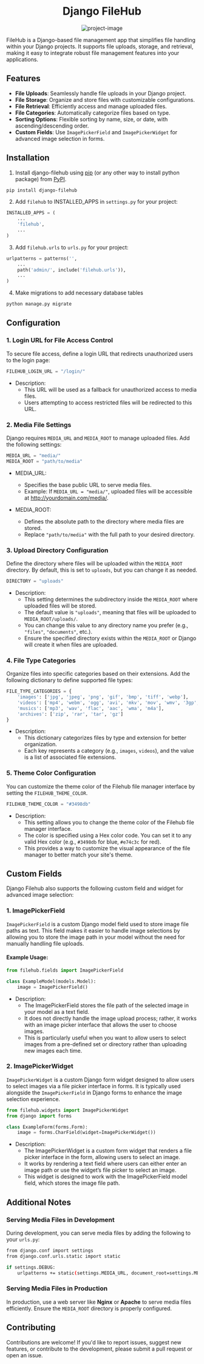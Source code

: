 <h1 align="center" id="title">Django FileHub</h1>

<p align="center"><img src="https://socialify.git.ci/scthakuri/django-filehub/image?font=Inter&amp;forks=1&amp;issues=1&amp;language=1&amp;name=1&amp;owner=1&amp;pattern=Circuit%20Board&amp;pulls=1&amp;stargazers=1&amp;theme=Light" alt="project-image"></p>

FileHub is a Django-based file management app that simplifies file handling within your Django projects. It supports file uploads, storage, and retrieval, making it easy to integrate robust file management features into your applications.

## Features

- **File Uploads**: Seamlessly handle file uploads in your Django project.
- **File Storage**: Organize and store files with customizable configurations.
- **File Retrieval**: Efficiently access and manage uploaded files.
- **File Categories**: Automatically categorize files based on type.
- **Sorting Options**: Flexible sorting by name, size, or date, with ascending/descending order.
- **Custom Fields**: Use `ImagePickerField` and `ImagePickerWidget` for advanced image selection in forms.

## Installation

1. Install django-filehub using [pip](https://pip.pypa.io/en/stable/) (or any other way to install python package) from [PyPI](https://pypi.org/).

```bash
pip install django-filehub
```

2. Add `filehub` to INSTALLED_APPS in `settings.py` for your project:

```python
INSTALLED_APPS = (
    ...
    'filehub',
    ...
)
```

3. Add `filehub.urls` to `urls.py` for your project:

```python
urlpatterns = patterns('',
    ...
    path('admin/', include('filehub.urls')),
    ...
)
```

4. Make migrations to add necessary database tables

```bash
python manage.py migrate
```

## Configuration

### 1. **Login URL for File Access Control**

To secure file access, define a login URL that redirects unauthorized users to the login page:

```python
FILEHUB_LOGIN_URL = "/login/"
```

- Description:
    - This URL will be used as a fallback for unauthorized access to media files.
    - Users attempting to access restricted files will be redirected to this URL.

### 2. **Media File Settings**

Django requires `MEDIA_URL` and `MEDIA_ROOT` to manage uploaded files. Add the following settings:

```python
MEDIA_URL = "media/"
MEDIA_ROOT = "path/to/media"
```

- MEDIA_URL:
    - Specifies the base public URL to serve media files.
    - Example: If `MEDIA_URL = "media/"`, uploaded files will be accessible at http://yourdomain.com/media/.

- MEDIA_ROOT:
    - Defines the absolute path to the directory where media files are stored.
    - Replace `"path/to/media"` with the full path to your desired directory.


### 3. **Upload Directory Configuration**

Define the directory where files will be uploaded within the `MEDIA_ROOT` directory. By default, this is set to `uploads`, but you can change it as needed.

```python
DIRECTORY = "uploads"
```

- Description:
    - This setting determines the subdirectory inside the `MEDIA_ROOT` where uploaded files will be stored.
    - The default value is `"uploads"`, meaning that files will be uploaded to `MEDIA_ROOT/uploads/`.
    - You can change this value to any directory name you prefer (e.g., `"files"`, `"documents"`, etc.).
    - Ensure the specified directory exists within the `MEDIA_ROOT` or Django will create it when files are uploaded.

### 4. **File Type Categories**

Organize files into specific categories based on their extensions. Add the following dictionary to define supported file types:

```python
FILE_TYPE_CATEGORIES = {
    'images': ['jpg', 'jpeg', 'png', 'gif', 'bmp', 'tiff', 'webp'],
    'videos': ['mp4', 'webm', 'ogg', 'avi', 'mkv', 'mov', 'wmv', '3gp', 'mpeg', 'mpg4'],
    'musics': ['mp3', 'wav', 'flac', 'aac', 'wma', 'm4a'],
    'archives': ['zip', 'rar', 'tar', 'gz']
}
```

- Description:
    - This dictionary categorizes files by type and extension for better organization.
    - Each key represents a category (e.g., `images`, `videos`), and the value is a list of associated file extensions.

### 5. **Theme Color Configuration**

You can customize the theme color of the Filehub file manager interface by setting the `FILEHUB_THEME_COLOR`.

```python
FILEHUB_THEME_COLOR = "#3498db"
```

- Description:
    - This setting allows you to change the theme color of the Filehub file manager interface.
    - The color is specified using a Hex color code. You can set it to any valid Hex color (e.g., `#3498db` for blue, `#e74c3c` for red).
    - This provides a way to customize the visual appearance of the file manager to better match your site's theme.

## Custom Fields

Django Filehub also supports the following custom field and widget for advanced image selection:

### 1. **ImagePickerField**

`ImagePickerField` is a custom Django model field used to store image file paths as text. This field makes it easier to handle image selections by allowing you to store the image path in your model without the need for manually handling file uploads.

#### Example Usage:

```python
from filehub.fields import ImagePickerField

class ExampleModel(models.Model):
    image = ImagePickerField()
```

- Description:
    - The ImagePickerField stores the file path of the selected image in your model as a text field.
    - It does not directly handle the image upload process; rather, it works with an image picker interface that allows the user to choose images.
    - This is particularly useful when you want to allow users to select images from a pre-defined set or directory rather than uploading new images each time.

### 2. **ImagePickerWidget**

`ImagePickerWidget` is a custom Django form widget designed to allow users to select images via a file picker interface in forms. It is typically used alongside the `ImagePickerField` in Django forms to enhance the image selection experience.

```python
from filehub.widgets import ImagePickerWidget
from django import forms

class ExampleForm(forms.Form):
    image = forms.CharField(widget=ImagePickerWidget())
```

- Description:
    - The ImagePickerWidget is a custom form widget that renders a file picker interface in the form, allowing users to select an image.
    - It works by rendering a text field where users can either enter an image path or use the widget’s file picker to select an image.
    - This widget is designed to work with the ImagePickerField model field, which stores the image file path.


## Additional Notes

### Serving Media Files in Development

During development, you can serve media files by adding the following to your `urls.py`:

```bash
from django.conf import settings
from django.conf.urls.static import static

if settings.DEBUG:
    urlpatterns += static(settings.MEDIA_URL, document_root=settings.MEDIA_ROOT)
```

### Serving Media Files in Production

In production, use a web server like **Nginx** or **Apache** to serve media files efficiently. Ensure the `MEDIA_ROOT` directory is properly configured.

## Contributing
Contributions are welcome! If you'd like to report issues, suggest new features, or contribute to the development, please submit a pull request or open an issue.
